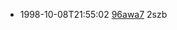 * 1998-10-08T21:55:02&#x0009;&#x0009;<a href="../../../../../../bytime/6-b/9/6/a/w/a/7/org/w3/1998/10/WD-rdf-syntax-19981008">96awa7</a>&#x0009;&#x0009;2szb
